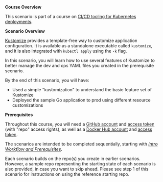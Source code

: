 **Course Overview**

This scenario is part of a course on [CI/CD tooling for Kubernetes deployments](https://www.katacoda.com/springone-tour-2020-cicd).

**Scenario Overview**

[Kustomize](https://kustomize.io) provides a template-free way to customize application configuration.  It is available as a standalone executable called `kustomize`, and it is also integrated with `kubectl apply` using the `-k` flag.

In this scenario, you will learn how to use several features of Kustomize to better manage the dev and ops YAML files you created in the prerequisite scenario.

By the end of this scenario, you will have:

* Used a simple "kustomization" to understand the basic feature set of Kustomize
* Deployed the sample Go application to prod using different resource customizations

**Prerequisites** 

Throughout this course, you will need a [GitHub account](https://github.com) and [access token](https://help.github.com/en/github/authenticating-to-github/creating-a-personal-access-token-for-the-command-line) (with "repo" access rights), as well as a [Docker Hub account](https://hub.docker.com) and [access token](https://docs.docker.com/docker-hub/access-tokens).

The scenarios are intended to be completed sequentially, starting with [_Intro Workflow and Prerequisites_](https://www.katacoda.com/springone-tour-2020-cicd/scenarios/1-intro-workflow).

Each scenario builds on the repo(s) you create in earlier scenarios. However, a sample repo representing the starting state of each scenario is also provided, in case you want to skip ahead. Please see step 1 of this scenario for instructions on using the reference starting repo.
